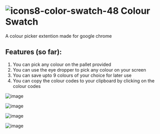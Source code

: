 # ![icons8-color-swatch-48](https://user-images.githubusercontent.com/94288311/212559326-ed100007-f867-4efd-afee-c509be1c37ed.png) Colour Swatch
A colour picker extention made for google chrome

## Features (so far):
1. You can pick any colour on the pallet provided
2. You can use the eye dropper to pick any colour on your screen
3. You can save upto 9 colours of your choice for later use
4. You can copy the colour codes to your clipboard by clicking on the colour codes

![image](https://user-images.githubusercontent.com/94288311/212560523-33fc7c90-0d5d-49a5-a5dc-1431af4a2854.png)

![image](https://user-images.githubusercontent.com/94288311/212644635-d6469d71-700c-43ff-a856-9407c3f765f2.png)

![image](https://user-images.githubusercontent.com/94288311/212644715-f13c0249-4262-4b51-9bda-f29dae3d939e.png)

![image](https://user-images.githubusercontent.com/94288311/212644855-62081d9b-02a4-4e6c-b3e2-6670cf71fed6.png)


